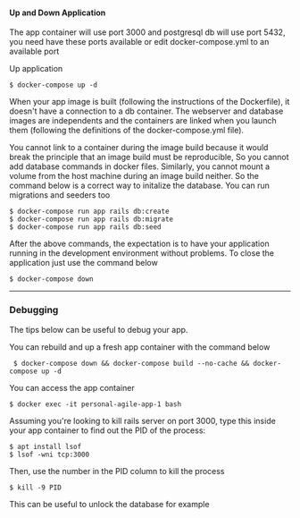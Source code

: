 #### Up and Down Application

The app container will use port 3000 and postgresql db will use port 5432,
you need have these ports available or edit docker-compose.yml to an available port

Up application

```
$ docker-compose up -d
```

When your app image is built (following the instructions of the Dockerfile), it doesn't have a
connection to a db container. The webserver and database images are independents and the
containers are linked when you launch them (following the definitions of the docker-compose.yml file).

You cannot link to a container during the image build because it would break the principle that
an image build must be reproducible, So you cannot add database commands in docker files.
Similarly, you cannot mount a volume from the host machine during an image build neither.
So the command below is a correct way to initalize the database. You can run migrations and
seeders too

```
$ docker-compose run app rails db:create
$ docker-compose run app rails db:migrate
$ docker-compose run app rails db:seed
```


After the above commands, the expectation is to have your application running in the development environment without
problems. To close the application just use the command below

```
$ docker-compose down
```

--------------------
### Debugging

The tips below can be useful to debug your app.

You can rebuild and up a fresh app container with the command below

```
 $ docker-compose down && docker-compose build --no-cache && docker-compose up -d
```


You can access the app container

```
$ docker exec -it personal-agile-app-1 bash
```

Assuming you're looking to kill rails server on port 3000,
type this inside your app container to find out the PID of the process:

```
$ apt install lsof
$ lsof -wni tcp:3000
```
Then, use the number in the PID column to kill the process
```
$ kill -9 PID
```
This can be useful to unlock the database for example